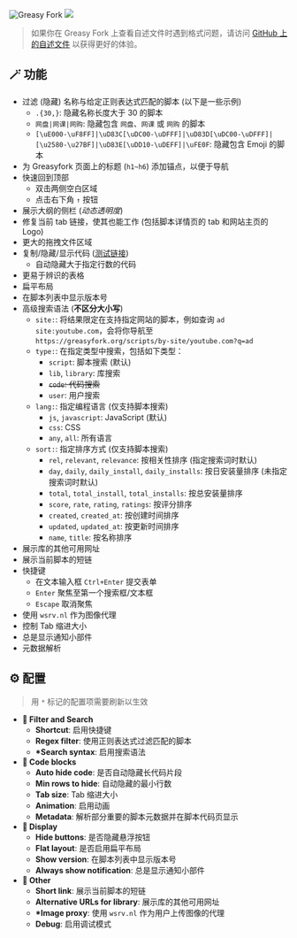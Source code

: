 ![Greasy Fork](https://img.shields.io/greasyfork/dt/467078) [![](https://img.shields.io/badge/Crazy%20Thur.-V%20me%2050-red?logo=kfc)](https://greasyfork.org/rails/active_storage/blobs/redirect/eyJfcmFpbHMiOnsibWVzc2FnZSI6IkJBaHBBaWZvIiwiZXhwIjpudWxsLCJwdXIiOiJibG9iX2lkIn19--10e04ed7ed56ae18d22cec6d675b34fd579cecab/wechat.jpeg?locale=zh-CN)

> 如果你在 Greasy Fork 上查看自述文件时遇到格式问题，请访问 [GitHub 上的自述文件](https://github.com/PRO-2684/gadgets/blob/main/greasyfork_enhance/README_CN.md) 以获得更好的体验。

## 🪄 功能

- 过滤 (隐藏) 名称与给定正则表达式匹配的脚本 (以下是一些示例)
    - `.{30,}`: 隐藏名称长度大于 30 的脚本
    - `网盘|网课|网购`: 隐藏包含 `网盘`、`网课` 或 `网购` 的脚本
    - `[\uE000-\uF8FF]|\uD83C[\uDC00-\uDFFF]|\uD83D[\uDC00-\uDFFF]|[\u2580-\u27BF]|\uD83E[\uDD10-\uDEFF]|\uFE0F`: 隐藏包含 Emoji 的脚本
- 为 Greasyfork 页面上的标题 (`h1~h6`) 添加锚点，以便于导航
- 快速回到顶部
    - 双击两侧空白区域
    - 点击右下角 `↑` 按钮
- 展示大纲的侧栏 (*动态透明度*)
- 修复当前 tab 链接，使其也能工作 (包括脚本详情页的 tab 和网站主页的 Logo)
- 更大的拖拽文件区域
- 复制/隐藏/显示代码 ([测试链接](https://greasyfork.org/scripts/470224))
    - 自动隐藏大于指定行数的代码
- 更易于辨识的表格
- 扁平布局
- 在脚本列表中显示版本号
- 高级搜索语法 (**不区分大小写**)
    - `site:`: 将结果限定在支持指定网站的脚本，例如查询 `ad site:youtube.com`，会将你导航至 `https://greasyfork.org/scripts/by-site/youtube.com?q=ad`
    - `type:`: 在指定类型中搜索，包括如下类型：
        - `script`: 脚本搜索 (默认)
        - `lib`, `library`: 库搜索
        - ~~`code`: 代码搜索~~
        - `user`: 用户搜索
    - `lang:`: 指定编程语言 (仅支持脚本搜索)
        - `js`, `javascript`: JavaScript (默认)
        - `css`: CSS
        - `any`, `all`: 所有语言
    - `sort:`: 指定排序方式 (仅支持脚本搜索)
        - `rel`, `relevant`, `relevance`: 按相关性排序 (指定搜索词时默认)
        - `day`, `daily`, `daily_install`, `daily_installs`: 按日安装量排序 (未指定搜索词时默认)
        - `total`, `total_install`, `total_installs`: 按总安装量排序
        - `score`, `rate`, `rating`, `ratings`: 按评分排序
        - `created`, `created_at`: 按创建时间排序
        - `updated`, `updated_at`: 按更新时间排序
        - `name`, `title`: 按名称排序
- 展示库的其他可用网址
- 展示当前脚本的短链
- 快捷键
    - 在文本输入框 `Ctrl+Enter` 提交表单
    - `Enter` 聚焦至第一个搜索框/文本框
    - `Escape` 取消聚焦
- 使用 `wsrv.nl` 作为图像代理
- 控制 Tab 缩进大小
- 总是显示通知小部件
- 元数据解析

## ⚙️ 配置

> 用 `*` 标记的配置项需要刷新以生效

- **🔎 Filter and Search**
    - **Shortcut**: 启用快捷键
    - **Regex filter**: 使用正则表达式过滤匹配的脚本
    - **\*Search syntax**: 启用搜索语法
- **📝 Code blocks**
    - **Auto hide code**: 是否自动隐藏长代码片段
    - **Min rows to hide**: 自动隐藏的最小行数
    - **Tab size**: Tab 缩进大小
    - **Animation**: 启用动画
    - **Metadata**: 解析部分重要的脚本元数据并在脚本代码页显示
- **🎨 Display**
    - **Hide buttons**: 是否隐藏悬浮按钮
    - **Flat layout**: 是否启用扁平布局
    - **Show version**: 在脚本列表中显示版本号
    - **Always show notification**: 总是显示通知小部件
- **🔧 Other**
    - **Short link**: 展示当前脚本的短链
    - **Alternative URLs for library**: 展示库的其他可用网址
    - **\*Image proxy**: 使用 `wsrv.nl` 作为用户上传图像的代理
    - **Debug**: 启用调试模式
